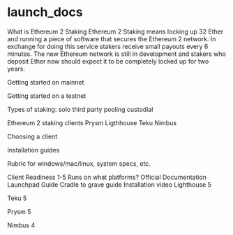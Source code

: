 # launch_docs
What is Ethereum 2 Staking
Ethereum 2 Staking means locking up 32 Ether and running a piece of software that secures the Ethereum 2 network. In exchange for doing this service stakers receive small payouts every 6 minutes. The new Ethereum network is still in development and stakers who deposit Ether now should expect it to be completely locked up for two years.

Getting started on mainnet

Getting started on a testnet

Types of staking:
solo
third party pooling
custodial

Ethereum 2 staking clients
Prysm
Ligthhouse
Teku
Nimbus

Choosing a client

Installation guides

Rubric for windows/mac/linux, system specs, etc.


Client
Readiness 1-5
Runs on what platforms?
Official Documentation
Launchpad Guide
Cradle to grave guide
Installation video
Lighthouse
5










Teku
5










Prysm
5










Nimbus
4











